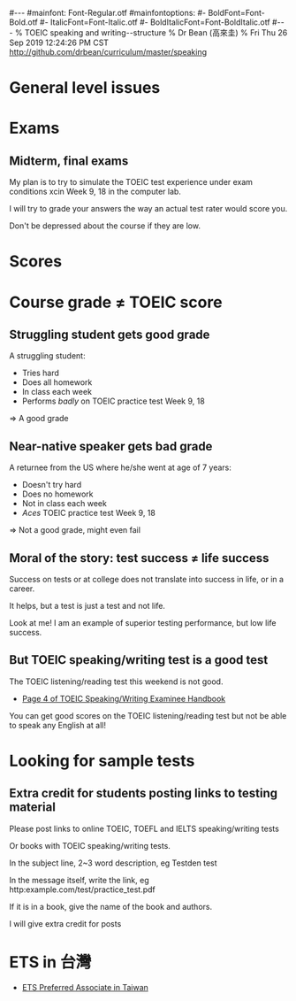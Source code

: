 #---
#mainfont: Font-Regular.otf
#mainfontoptions: 
#- BoldFont=Font-Bold.otf
#- ItalicFont=Font-Italic.otf
#- BoldItalicFont=Font-BoldItalic.otf
#---
% TOEIC speaking and writing--structure
% Dr Bean (高來圭)
% Fri Thu 26 Sep 2019 12:24:26 PM CST http://github.com/drbean/curriculum/master/speaking


# General level issues

# Exams

## Midterm, final exams

My plan is to try to simulate the TOEIC test experience under exam conditions xcin Week 9, 18 in the computer lab.

I will try to grade your answers the way an actual test rater would score you.

Don't be depressed about the course if they are low.

# Scores

# Course grade ≠ TOEIC score

## Struggling student gets good grade

A struggling student:

* Tries hard
* Does all homework
* In class each week
* Performs _badly_ on TOEIC practice test Week 9, 18

⇒ A good grade

## Near-native speaker gets bad grade

A returnee from the US where he/she went at age of 7 years:

* Doesn't try hard
* Does no homework
* Not in class each week
* _Aces_ TOEIC practice test Week 9, 18

⇒ Not a good grade, might even fail

## Moral of the story: test success ≠ life success

Success on tests or at college does not translate into success in life, or in a career.

It helps, but a test is just a test and not life.

Look at me! I am an example of superior testing performance, but low life success.

## But TOEIC speaking/writing test is a good test

The TOEIC listening/reading test this weekend is not good.

- [Page 4 of TOEIC Speaking/Writing Examinee Handbook ](https://www.etsglobal.org/content/download/828/12618/version/5/file/Examinee+Handbook+-+TOEIC+Speaking+and+Writing-LR.pdf)

You can get good scores on the TOEIC listening/reading test but not be able to speak any English at all!

# Looking for sample tests

## Extra credit for students posting links to testing material

Please post links to online TOEIC, TOEFL and IELTS speaking/writing tests

Or books with TOEIC speaking/writing tests.

In the subject line, 2~3 word description, eg Testden test

In the message itself, write the link, eg http:example.com/test/practice_test.pdf

If it is in a book, give the name of the book and authors.

I will give extra credit for posts

# ETS in 台灣

- [ETS Preferred Associate in Taiwan](http://www.toeic.com.tw/sw/)

